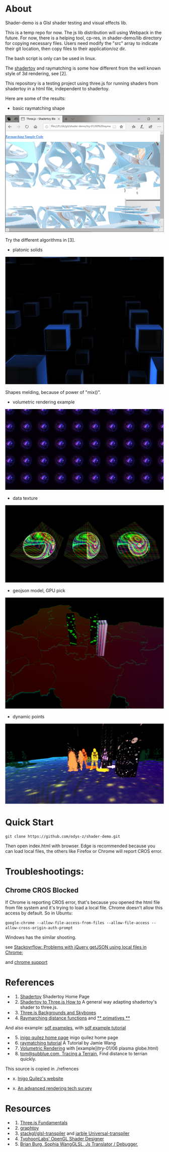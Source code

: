 # About

Shader-demo is a Glsl shader testing and visual effects lib.

This is a temp repo for now. The js lib distribution will using Webpack in the future. For now, there is a helping tool, cp-res, in shader-demo/lib directory for copying necessary files. Users need modify the "src" array to indicate their git location, then copy files to their application/oz dir.

The bash script is only can be used in linux.

The [shadertoy](https://en.wikipedia.org/wiki/Shadertoy) and raymatching is some how different from the well known style of 3d rendering, see [2].

This repository is a testing project using three.js for running shaders from shadertoy
in a html file, independent to shadertoy.

Here are some of the results:

- basic raymatching shape

![basic raymatching](https://github.com/odys-z/odys-z.github.io/blob/master/notes/opnGL/raymatching/screenshots/000%20basix.png "basic raymatching screenshot")

Try the different algorithms in [3].

- platonic solids

![platonic solids](https://github.com/odys-z/odys-z.github.io/blob/master/notes/opnGL/raymatching/screenshots/004%20Platonic%20solid.png "platonic solid screenshot")

Shapes melding, because of power of "mix()".

- volumetric rendering example

![modified plasma globe](https://github.com/odys-z/odys-z.github.io/blob/master/notes/opnGL/raymatching/screenshots/006%20plasma%20globe.png?raw=true)

- data texture

![data texture generated by Math.sin](https://github.com/odys-z/odys-z.github.io/blob/master/notes/opnGL/raymatching/screenshots/007%20data%20texture%20sphere%20dist.png?raw=true)

- geojson model, GPU pick

![picking by gpu](https://github.com/odys-z/odys-z.github.io/blob/master/notes/opnGL/raymatching/screenshots/02%20t6%20geo%20data.png?raw=true)

- dynamic points

![dynamic points](https://github.com/odys-z/odys-z.github.io/blob/master/notes/opnGL/raymatching/screenshots/02%20dynamic-points.png?raw=true)

# Quick Start

    git clone https://github.com/odys-z/shader-demo.git

Then open index.html with browser. Edge is recommended because you can load local files,
the others like Firefox or Chrome will report CROS error.

# Troubleshootings:

## Chrome CROS Blocked

If Chrome is reporting CROS error, that's because you opened the html file from file system
and it's trying to load a local file. Chrome doesn't allow this access by default. So in Ubuntu:

    google-chrome --allow-file-access-from-files --allow-file-access --allow-cross-origin-auth-prompt

Windows has the similar shooting.

see [Stackovrflow: Problems with jQuery getJSON using local files in Chrome](https://stackoverflow.com/questions/2541949/problems-with-jquery-getjson-using-local-files-in-chrome);

and [chrome support](https://chrome.google.com/webstore/detail/allow-control-allow-origi/nlfbmbojpeacfghkpbjhddihlkkiljbi?hl=en)

# References

- 1. [Shadertoy](www.shadertoy.com)
Shadertoy Home Page

- 2. [Shadertoy to Three.js How to](https://threejsfundamentals.org/threejs/lessons/threejs-shadertoy.html "Three.js Tutorial")
A general way adapting shadertoy's shader to three.js.

- 3. [Three.js Backgrounds and Skyboxes](https://threejsfundamentals.org/threejs/lessons/threejs-backgrounds.html "Three.js Backgrounds and Skyboxes")

- 4. [Raymarching distance functions](http://iquilezles.org/www/articles/distfunctions/distfunctions.htm)
and [** primatives **](https://www.iquilezles.org/www/articles/distfunctions2d/distfunctions2d.htm)

And also example: [sdf examples](https://www.shadertoy.com/view/Xds3zN "sdf examples"), with [sdf example tutorial](https://www.alanzucconi.com/2016/07/01/signed-distance-functions/ "tutorial")

- 5. [inigo quilez home page](http://www.iquilezles.org/www/articles/raymarchingdf/raymarchingdf.htm "inigo quilez, raymarching distance fields")
inigo quilez home page

- 6. [raymatching tutorial](http://jamie-wong.com/2016/07/15/ray-marching-signed-distance-functions/)
A Tutorial by Jamie Wang

- 7. [Volumetric Rendering](https://www.alanzucconi.com/2016/07/01/volumetric-rendering/)
with [example](try-01/06 plasma globe.html)

- 8. [tom@subblue.com, Tracing a Terrain](http://2008.sub.blue/blog/2009/3/7/tracing_a_terrain.html),
Find distance to terrian quickly.

This source is copied in ./refrences


- x. [Inigo Quilez's website](http://www.iquilezles.org/www/index.htm "inigo quilez website")

- x. [An advanced rendering tech survey](http://advances.realtimerendering.com/s2015/index.html "Advanced Tech Survey")

# Resources

- 1. [Three.js Fundamentals](https://threejsfundamentals.org/threejs/lessons/threejs-fundamentals.html#toc)

- 2. [graphtoy](http://www.iquilezles.org/apps/graphtoy)

- 3. [stackgl/glsl-transpiler](https://github.com/stackgl/glsl-transpiler) and [jarble Universal-transpiler](https://github.com/jarble/transpiler)

- 4. [TyphoonLabs' OpenGL Shader Designer](https://www.opengl.org/sdk/tools/ShaderDesigner/)

- 5. [Brian Burg, Sophia WangGLSL, Js Translator / Debugger](http://brrian.org/glsl-simulator/),
